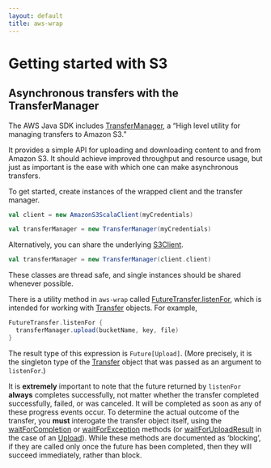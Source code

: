 ```yaml
---
layout: default
title: aws-wrap
---
```


# Getting started with S3

## Asynchronous transfers with the TransferManager

The AWS Java SDK includes [TransferManager](http://docs.aws.amazon.com/AWSJavaSDK/latest/javadoc/com/amazonaws/services/s3/transfer/TransferManager.html),
a “High level utility for managing transfers to Amazon S3.”

It provides a simple API for uploading and downloading content to and from Amazon S3. It should achieve improved throughput and resource usage, but just as important is the ease with which one can make asynchronous transfers.

To get started, create instances of the wrapped client and the transfer manager.

```scala
val client = new AmazonS3ScalaClient(myCredentials)

val transferManager = new TransferManager(myCredentials)
```

Alternatively, you can share the underlying [S3Client](http://docs.aws.amazon.com/AWSJavaSDK/latest/javadoc/com/amazonaws/services/s3/AmazonS3Client.html).

```scala
val transferManager = new TransferManager(client.client)
```

These classes are thread safe, and single instances should be shared whenever possible.

There is a utility method in `aws-wrap` called [FutureTransfer.listenFor]({{site.baseurl}}/api/v0.7.0/index.html#com.github.dwhjames.awswrap.s3.FutureTransfer$), which is intended for working with [Transfer](http://docs.aws.amazon.com/AWSJavaSDK/latest/javadoc/com/amazonaws/services/s3/transfer/Transfer.html) objects. For example,

```scala
FutureTransfer.listenFor {
  transferManager.upload(bucketName, key, file)
}
```

The result type of this expression is `Future[Upload]`. (More
precisely, it is the singleton type of the
[Transfer](http://docs.aws.amazon.com/AWSJavaSDK/latest/javadoc/com/amazonaws/services/s3/transfer/Transfer.html)
object that was passed as an argument to `listenFor`.)

It is **extremely** important to note that the future returned by
`listenFor` **always** completes successfully, not matter whether the
transfer completed successfully, failed, or was canceled. It will be
completed as soon as any of these progress events occur. To determine
the actual outcome of the transfer, you **must** interogate the
transfer object itself, using the
[waitForCompletion](http://docs.aws.amazon.com/AWSJavaSDK/latest/javadoc/com/amazonaws/services/s3/transfer/Transfer.html)
or
[waitForException](http://docs.aws.amazon.com/AWSJavaSDK/latest/javadoc/com/amazonaws/services/s3/transfer/Transfer.html)
methods (or
[waitForUploadResult](http://docs.aws.amazon.com/AWSJavaSDK/latest/javadoc/com/amazonaws/services/s3/transfer/Upload.html)
in the case of an
[Upload](http://docs.aws.amazon.com/AWSJavaSDK/latest/javadoc/com/amazonaws/services/s3/transfer/Upload.html)).
While these methods are documented as ‘blocking’, if they are called
only once the future has been completed, then they will succeed
immediately, rather than block.
